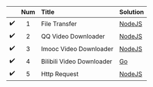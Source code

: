 |   | Num | Title | Solution |
| :---: | :---: | :--- | :--- |
| :heavy_check_mark: | 1 | File Transfer | [NodeJS](./File%20Transfer) |
| :heavy_check_mark: | 2 | QQ Video Downloader | [NodeJS](./QQ%20Video%20Downloader) |
| :heavy_check_mark: | 3 | Imooc Video Downloader | [NodeJS](./Imooc%20Video%20Downloader) |
| :heavy_check_mark: | 4 | Bilibili Video Downloader | [Go](./Bilibili%20Video%20Downloader/bilibili) |
| :heavy_check_mark: | 5 | Http Request | [NodeJS](./Http%20Request) |


